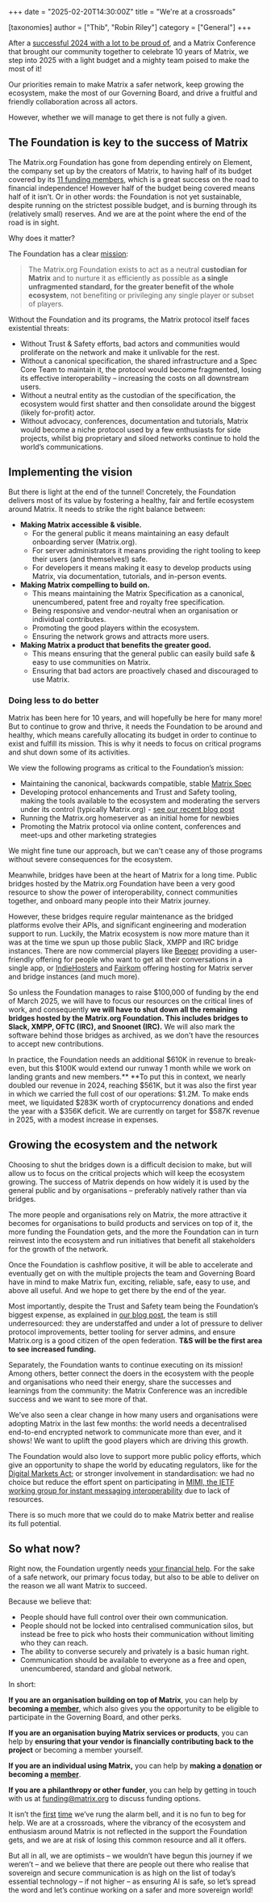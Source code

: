 +++
date = "2025-02-20T14:30:00Z"
title = "We're at a crossroads"

[taxonomies]
author = ["Thib", "Robin Riley"]
category = ["General"]
+++

After a [successful 2024 with a lot to be proud of](/blog/2024/12/25/the-matrix-holiday-special-2024/), and a Matrix Conference that brought our community together to celebrate 10 years of Matrix, we step into 2025 with a light budget and a mighty team poised to make the most of it!

Our priorities remain to make Matrix a safer network, keep growing the ecosystem, make the most of our Governing Board, and drive a fruitful and friendly collaboration across all actors.

However, whether we will manage to get there is not fully a given.

## The Foundation is key to the success of Matrix

The Matrix.org Foundation has gone from depending entirely on Element, the company set up by the creators of Matrix, to having half of its budget covered by its [11 funding members](/support/), which is a great success on the road to financial independence! However half of the budget being covered means half of it isn’t. Or in other words: the Foundation is not yet sustainable, despite running on the strictest possible budget, and is burning through its (relatively small) reserves. And we are at the point where the end of the road is in sight.

Why does it matter?

The Foundation has a clear [mission](/foundation/about/):

> The Matrix.org Foundation exists to act as a neutral **custodian for Matrix** and to nurture it as efficiently as possible as **a single unfragmented standard, for the greater benefit of the whole ecosystem**, not benefiting or privileging any single player or subset of players.

Without the Foundation and its programs, the Matrix protocol itself faces existential threats:

* Without Trust & Safety efforts, bad actors and communities would proliferate on the network and make it unlivable for the rest.
* Without a canonical specification, the shared infrastructure and a Spec Core Team to maintain it, the protocol would become fragmented, losing its effective interoperability – increasing the costs on all downstream users.
* Without a neutral entity as the custodian of the specification, the ecosystem would first shatter and then consolidate around the biggest (likely for-profit) actor.
* Without advocacy, conferences, documentation and tutorials, Matrix would become a niche protocol used by a few enthusiasts for side projects, whilst big proprietary and siloed networks continue to hold the world’s communications.


## Implementing the vision

But there is light at the end of the tunnel! Concretely, the Foundation delivers most of its value by fostering a healthy, fair and fertile ecosystem around Matrix. It needs to strike the right balance between:

* **Making Matrix accessible & visible.**
    * For the general public it means maintaining an easy default onboarding server (Matrix.org).
    * For server administrators it means providing the right tooling to keep their users (and themselves!) safe.
    * For developers it means making it easy to develop products using Matrix, via documentation, tutorials, and in-person events.
* **Making Matrix compelling to build on.**
    * This means maintaining the Matrix Specification as a canonical, unencumbered, patent free and royalty free specification.
    * Being responsive and vendor-neutral when an organisation or individual contributes.
    * Promoting the good players within the ecosystem.
    * Ensuring the network grows and attracts more users.
* **Making Matrix a product that benefits the greater good.**
    * This means ensuring that the general public can easily build safe & easy to use communities on Matrix.
    * Ensuring that bad actors are proactively chased and discouraged to use Matrix.

### Doing less to do better

Matrix has been here for 10 years, and will hopefully be here for many more! But to continue to grow and thrive, it needs the Foundation to be around and healthy, which means carefully allocating its budget in order to continue to exist and fulfill its mission. This is why it needs to focus on critical programs and shut down some of its activities.

We view the following programs as critical to the Foundation’s mission:

* Maintaining the canonical, backwards compatible, stable [Matrix Spec](https://spec.matrix.org/latest/)
* Developing protocol enhancements and Trust and Safety tooling, making the tools available to the ecosystem and moderating the servers under its control (typically Matrix.org) - [see our recent blog post](/blog/2025/02/building-a-safer-matrix/)
* Running the Matrix.org homeserver as an initial home for newbies
* Promoting the Matrix protocol via online content, conferences and meet-ups and other marketing strategies

We might fine tune our approach, but we can't cease any of those programs without severe consequences for the ecosystem.

Meanwhile, bridges have been at the heart of Matrix for a long time. Public bridges hosted by the Matrix.org Foundation have been a very good resource to show the power of interoperability, connect communities together, and onboard many people into their Matrix journey.

However, these bridges require regular maintenance as the bridged platforms evolve their APIs, and significant engineering and moderation support to run. Luckily, the Matrix ecosystem is now more mature than it was at the time we spun up those public Slack, XMPP and IRC bridge instances. There are now commercial players like [Beeper](https://www.beeper.com/) providing a user-friendly offering for people who want to get all their conversations in a single app, or [IndieHosters](https://indiehosters.net/) and [Fairkom](https://www.fairkom.eu/) offering hosting for Matrix server and bridge instances (and much more).

So unless the Foundation manages to raise $100,000 of funding by the end of March 2025, we will have to focus our resources on the critical lines of work, and consequently **we will have to shut down all the remaining bridges hosted by the Matrix.org Foundation. This includes bridges to Slack, XMPP, OFTC (IRC), and Snoonet (IRC).** We will also mark the software behind those bridges as archived, as we don't have the resources to accept new contributions.

In practice, the Foundation needs an additional $610K in revenue to break-even, but this $100K would extend our runway 1 month while we work on landing grants and new members.** **To put this in context, we nearly doubled our revenue in 2024, reaching $561K, but it was also the first year in which we carried the full cost of our operations: $1.2M. To make ends meet, we liquidated $283K worth of cryptocurrency donations and ended the year with a $356K deficit. We are currently on target for $587K revenue in 2025, with a modest increase in expenses.

## Growing the ecosystem and the network

Choosing to shut the bridges down is a difficult decision to make, but will allow us to focus on the critical projects which will keep the ecosystem growing. The success of Matrix depends on how widely it is used by the general public and by organisations – preferably natively rather than via bridges.

The more people and organisations rely on Matrix, the more attractive it becomes for organisations to build products and services on top of it, the more funding the Foundation gets, and the more the Foundation can in turn reinvest into the ecosystem and run initiatives that benefit all stakeholders for the growth of the network.

Once the Foundation is cashflow positive, it will be able to accelerate and eventually get on with the multiple projects the team and Governing Board have in mind to make Matrix fun, exciting, reliable, safe, easy to use, and above all useful. And we hope to get there by the end of the year.

Most importantly, despite the Trust and Safety team being the Foundation’s biggest expense, as explained in [our blog post](/blog/2025/02/building-a-safer-matrix/), the team is still underresourced: they are understaffed and under a lot of pressure to deliver protocol improvements, better tooling for server admins, and ensure Matrix.org is a good citizen of the open federation. **T&S will be the first area to see increased funding.**

Separately, the Foundation wants to continue executing on its mission! Among others, better connect the doers in the ecosystem with the people and organisations who need their energy, share the successes and learnings from the community: the Matrix Conference was an incredible success and we want to see more of that.

We’ve also seen a clear change in how many users and organisations were adopting Matrix in the last few months: the world needs a decentralised end-to-end encrypted network to communicate more than ever, and it shows! We want to uplift the good players which are driving this growth.

The Foundation would also love to support more public policy efforts, which give an opportunity to shape the world by educating regulators, like for the [Digital Markets Act](/blog/2022/03/29/how-do-you-implement-interoperability-in-a-dma-world/); or stronger involvement in standardisation: we had no choice but reduce the effort spent on participating in [MIMI, the IETF working group for instant messaging interoperability](https://datatracker.ietf.org/wg/mimi/about/) due to lack of resources.

There is so much more that we could do to make Matrix better and realise its full potential. 

## So what now?

Right now, the Foundation urgently needs [your financial help](/support/). For the sake of a safe network, our primary focus today, but also to be able to deliver on the reason we all want Matrix to succeed.

Because we believe that:

* People should have full control over their own communication.
* People should not be locked into centralised communication silos, but instead be free to pick who hosts their communication without limiting who they can reach.
* The ability to converse securely and privately is a basic human right.
* Communication should be available to everyone as a free and open, unencumbered, standard and global network.

In short:

**If you are an organisation building on top of Matrix**, you can help by **becoming a [member](/membership/)**, which also gives you the opportunity to be eligible to participate in the Governing Board, and other perks. 

**If you are an organisation buying Matrix services or products**, you can help by **ensuring that your vendor is financially contributing back to the project** or becoming a member yourself.

**If you are an individual using Matrix,** you can help by **making a [donation](/support/#help-us) or becoming a [member](/membership/)**.

**If you are a philanthropy or other funder**, you can help by getting in touch with us at [funding@matrix.org](mailto:funding@matrix.org) to discuss funding options. 

It isn’t the [first](/blog/2022/12/01/funding-matrix-via-the-matrix-org-foundation/) [time](/blog/2024/04/open-source-publicly-funded-service/) we’ve rung the alarm bell, and it is no fun to beg for help. We are at a crossroads, where the vibrancy of the ecosystem and enthusiasm around Matrix is not reflected in the support the Foundation gets, and we are at risk of losing this common resource and all it offers.

But all in all, we are optimists – we wouldn’t have begun this journey if we weren’t – and we believe that there are people out there who realise that sovereign and secure communication is as high on the list of today’s essential technology – if not higher – as ensuring AI is safe, so let’s spread the word and let’s continue working on a safer and more sovereign world!
